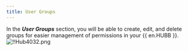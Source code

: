 ```yaml
---
title: User Groups
---
```

In the ***User Groups*** section, you will be able to create, edit, and delete groups for easier management of permissions in your {{ en.HUBB }}.  
![!!Hub4032.png](https://webdevolutions.azureedge.net/docs/en/hub/Hub4032.png) 
